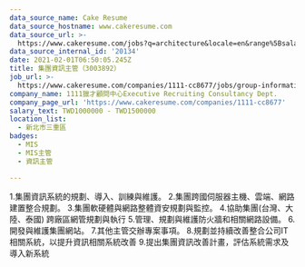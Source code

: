 ```yaml
---
data_source_name: Cake Resume
data_source_hostname: www.cakeresume.com
data_source_url: >-
  https://www.cakeresume.com/jobs?q=architecture&locale=en&range%5Bsalary_range%5D%5Bmin%5D=1000000&page=4
data_source_internal_id: '20134'
date: 2021-02-01T06:50:05.245Z
title: 集團資訊主管（3003892）
job_url: >-
  https://www.cakeresume.com/companies/1111-cc8677/jobs/group-information-supervisor-3003892
company_name: 1111獵才顧問中心Executive Recruiting Consultancy Dept.
company_page_url: 'https://www.cakeresume.com/companies/1111-cc8677'
salary_text: TWD1000000 - TWD1500000
location_list:
  - 新北市三重區
badges:
  - MIS
  - MIS主管
  - 資訊主管

---
```


1.集團資訊系統的規劃、導入、訓練與維護。 2.集團跨國伺服器主機、雲端、網路建置整合規劃。 3.集團軟硬體與網路整體資安規劃與監控。 4.協助集團(台灣、大陸、泰國) 跨廠區網管規劃與執行 5.管理、規劃與維護防火牆和相關網路設備。 6.開發與維護集團網站。 7.其他主管交辦專案事項。 8.規劃並持續改善整合公司IT相關系統，以提升資訊相關系統改善 9.提出集團資訊改善計畫，評估系統需求及導入新系統